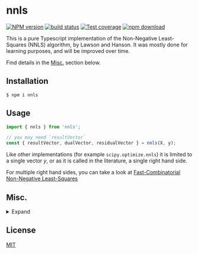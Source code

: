 # nnls

[![NPM version][npm-image]][npm-url]
[![build status][ci-image]][ci-url]
[![Test coverage][codecov-image]][codecov-url]
[![npm download][download-image]][download-url]

This is a pure Typescript implementation of the Non-Negative Least-Squares (NNLS) algorithm, by Lawson and Hanson. It was mostly done for learning purposes, and will be improved over time.

Find details in the [Misc.](#Misc.) section below.

## Installation

`$ npm i nnls`

## Usage

```js
import { nnls } from 'nnls';

// you may need `resultVector`
const { resultVector, dualVector, residualVector } = nnls(X, y);
```

Like other implementations (for example `scipy.optimize.nnls`) it is limited to a single vector $y$, or as it is called in the literature, a single right hand side.

For multiple right hand sides, you can take a look at [Fast-Combinatorial Non-Negative Least-Squares](https://github.com/mljs/fcnnls)

## Misc.

<details>

<summary>Expand</summary>

In the book [Solving Least Squares Problems](https://books.google.co.uk/books?hl=en&lr=&id=AEwDbHp50FgC&oi=fnd&pg=PP1&ots=dITQ_G2Hcz&sig=-mmloZHdwjlqlEOFrP2azmfer6g#v=onepage&q&f=false) by Lawson & Hanson, 1995, they describe Non-Negative Least-Squares method for solving linear least squares problems with non-negativity constraints (Chapter 23, Section 3.)

Both Least Squares and Non-Negative Least Squares (NNLS) are methods for solving linear regression problems. They become useful when the equation $\mathbf{A}x=b$ has no solution, because $b$ is not in the column space of a $C(A)$.

We can approximate a solution, which is equivalent to finding a vector $x$ in the column space of $A$ that closest to $b$, where closest implies the minimum of the Euclidean norm $||Ax-b||$.

The NNLS problem can be stated as:
$$ \mathrm{argmin}{\_x} ||Ax - b|| \hspace{1em} \mathrm{s.t} \hspace{1em} x \geq 0$$

where $A$ is a matrix of inputs, and $b$ is a vector of outputs.

In linear regression by least squares the analytical solution is $$x = (A^TA)^{-1}A^Tb$$ But NNLS is here solved iteratively, and the solution is based on the active set method.

</details>

## License

[MIT](./LICENSE)

[npm-image]: https://img.shields.io/npm/v/nnls.svg
[npm-url]: https://www.npmjs.com/package/nnls
[ci-image]: https://github.com/santimirandarp/nnls/workflows/Node.js%20CI/badge.svg?branch=main
[ci-url]: https://github.com/santimirandarp/nnls/actions?query=workflow%3A%22Node.js+CI%22
[codecov-image]: https://img.shields.io/codecov/c/github/santimirandarp/nnls.svg
[codecov-url]: https://codecov.io/gh/santimirandarp/nnls
[download-image]: https://img.shields.io/npm/dm/nnls.svg
[download-url]: https://www.npmjs.com/package/nnls
